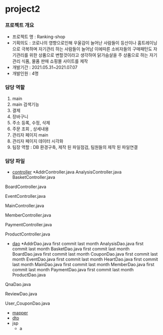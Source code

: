 # project2

### 프로젝트 개요
* 프로젝트 명 : Ranking-shop
* 기획의도 : 코로나의 영향으로인해 우울감이 늘어난 사람들이 등산이나 홈트레이닝으로 극복하며 자기관리 하는 사람들이 늘어남 이에따른 소비자들의 구매패턴도 자기관리를 위한 상품으로 변할것이라고 생각하여 닭가슴살을 주 상품으로 하는 자기관리 식품, 물품 판매 쇼핑몰 사이트를 제작
* 개발기간 : 2021.05.31~2021.07.07 
* 개발인원 : 4명

### 담당 역할
1. main
2. main 검색기능
3. 결제
4. 장바구니
5. 주소 등록, 수정, 삭제
6. 주문 조회 , 상세내용
7. 관리자 페이지 main
8. 관리자 페이지 데이터 시각화
9. 팀장 역할 : DB 환경구축, 제작 된 파일점검, 팀원들의 제작 된 파일연결

### 담당 파일
* [controller](https://github.com/minseopshin/project2/tree/master/src/main/java/kr/co/project/controller)
  *AddrController.java
AnalysisController.java
BasketController.java

BoardController.java

EventController.java

MainController.java

MemberController.java

PaymentController.java

ProductController.java
* [dao](https://github.com/minseopshin/project2/tree/master/src/main/java/kr/co/project/dao)
  *AddrDao.java
first commit
last month
AnalysisDao.java
first commit
last month
BasketDao.java
first commit
last month
BoardDao.java
first commit
last month
CouponDao.java
first commit
last month
EventDao.java
first commit
last month
HeartDao.java
first commit
last month
MainDao.java
first commit
last month
MemberDao.java
first commit
last month
PaymentDao.java
first commit
last month
ProductDao.java

QnaDao.java

ReviewDao.java

User_CouponDao.java
* [mapper](https://github.com/minseopshin/project2/tree/master/src/main/java/kr/co/project/dao/mapper)
* [dto](https://github.com/minseopshin/project2/tree/master/src/main/java/kr/co/project/dto)
* jsp
  * a
